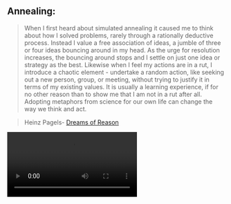 Annealing:
----------

>When I first heard about simulated annealing it caused me to think about how I solved problems, rarely through a rationally deductive process. Instead I value a free association of ideas, a jumble of three or four ideas bouncing around in my head. As the urge for resolution increases, the bouncing around stops and I settle on just one idea or strategy as the best. Likewise when I feel my actions are in a rut, I introduce a chaotic element - undertake a random action, like seeking out a new person, group, or meeting, without trying to justify it in terms of my existing values. It is usually a learning experience, if for no other reason than to show me that I am not in a rut after all. Adopting metaphors from science for our own life can change the way we think and act.

>Heinz Pagels- [Dreams of Reason](http://www.goodreads.com/book/show/694929.The_Dreams_of_Reason)


![out](./output.mp4)